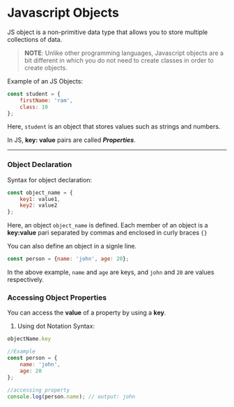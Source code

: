 # Javascript Objects
JS object is a non-primitive data type that allows you to store multiple collections of data.

> **NOTE**: Unlike other programming languages, Javascript objects are a bit different in which you do not need to create classes in order to create objects.

Example of an JS Objects:
```js
const student = {
	firstName: 'ram',
	class: 10
};
```

Here, `student` is an object that stores values such as strings and numbers.

In JS, **key: value** pairs are called ***Properties***.

---
### Object Declaration
Syntax for object declaration:
```js
const object_name = {
	key1: value1,
	key2: value2
};
```
Here, an object `object_name` is defined. Each member of an object is a **key:value** pari separated by commas and enclosed in curly braces `{}`

You can also define an object in a signle line.
```js
const person = {name: 'john', age: 20};
```

In the above example, `name` and `age` are keys, and `john` and `20` are values respectively.

### Accessing Object Properties
You can access the **value** of a property by using a **key**.
1. Using dot Notation
Syntax:
```js
objectName.key
```
```js
//Example
const person = {
	name: 'john',
	age: 20
};

//accessing property
console.log(person.name); // output: john

```